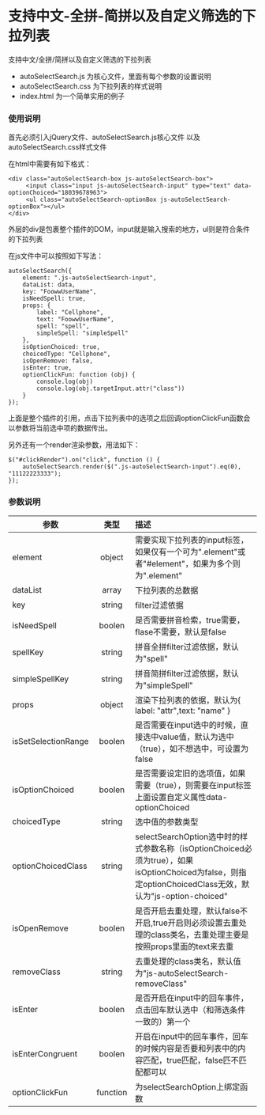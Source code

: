 # 支持中文-全拼-简拼以及自定义筛选的下拉列表
支持中文/全拼/简拼以及自定义筛选的下拉列表

- autoSelectSearch.js 为核心文件，里面有每个参数的设置说明
- autoSelectSearch.css 为下拉列表的样式说明 
- index.html 为一个简单实用的例子

### 使用说明
首先必须引入jQuery文件、autoSelectSearch.js核心文件 以及 autoSelectSearch.css样式文件

在html中需要有如下格式：
```
<div class="autoSelectSearch-box js-autoSelectSearch-box">
     <input class="input js-autoSelectSearch-input" type="text" data-optionChoiced="18039678963">
     <ul class="autoSelectSearch-optionBox js-autoSelectSearch-optionBox"></ul>
</div>
```
外层的div是包裹整个插件的DOM，input就是输入搜索的地方，ul则是符合条件的下拉列表

在js文件中可以按照如下写法：
```
autoSelectSearch({
    element: ".js-autoSelectSearch-input",
    dataList: data,
    key: "FoowwUserName",
    isNeedSpell: true,
    props: {
        label: "Cellphone",
        text: "FoowwUserName",
        spell: "spell",
        simpleSpell: "simpleSpell"
    },
    isOptionChoiced: true,
    choicedType: "Cellphone",
    isOpenRemove: false,
    isEnter: true,
    optionClickFun: function (obj) {
        console.log(obj)
        console.log(obj.targetInput.attr("class"))
    }         
});
```
上面是整个插件的引用，点击下拉列表中的选项之后回调optionClickFun函数会以参数将当前选中项的数据传出。

另外还有一个render渲染参数，用法如下：
```
$("#clickRender").on("click", function () {
    autoSelectSearch.render($(".js-autoSelectSearch-input").eq(0), "11122223333");
});
```

### 参数说明

| 参数 | 类型 | 描述 |
| ------------- |:-------------:| :-----|
|element|object|需要实现下拉列表的input标签，如果仅有一个可为".element"或者"#element"，如果为多个则为".element"|
|dataList|array|下拉列表的总数据|
|key|string|filter过滤依据|
|isNeedSpell|boolen|是否需要拼音检索，true需要，flase不需要，默认是false|
|spellKey|string|拼音全拼filter过滤依据，默认为"spell"|
|simpleSpellKey|string|拼音简拼filter过滤依据，默认为"simpleSpell"|
|props|object|渲染下拉列表的依据，默认为{ label: "attr",text: "name" }|
|isSetSelectionRange|boolen|是否需要在input选中的时候，直接选中value值，默认为选中（true），如不想选中，可设置为false|
|isOptionChoiced|boolen|是否需要设定旧的选项值，如果需要（true），则需要在input标签上面设置自定义属性data-optionChoiced|
|choicedType|string|选中值的参数类型|
|optionChoicedClass|string|selectSearchOption选中时的样式参数名称（isOptionChoiced必须为true），如果isOptionChoiced为false，则指定optionChoicedClass无效，默认为"js-option-choiced"|
|isOpenRemove|boolen|是否开启去重处理，默认false不开启,true开启则必须设置去重处理的class类名，去重处理主要是按照props里面的text来去重|
|removeClass|string|去重处理的class类名，默认值为"js-autoSelectSearch-removeClass"|
|isEnter|boolen|是否开启在input中的回车事件，点击回车默认选中（和筛选条件一致的）第一个|
|isEnterCongruent|boolen|开启在input中的回车事件，回车的时候内容是否要和列表中的内容匹配，true匹配，false匹不匹配都可以|
|optionClickFun|function|为selectSearchOption上绑定函数|
